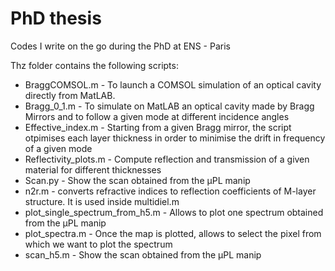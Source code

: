# PhD thesis
Codes I write on the go during the PhD at ENS - Paris

Thz folder contains the following scripts:
* BraggCOMSOL.m - To launch a COMSOL simulation of an optical cavity directly from MatLAB. 
* Bragg_0_1.m - To simulate on MatLAB an optical cavity made by Bragg Mirrors and to follow a given mode at different incidence angles
* Effective_index.m - Starting from a given Bragg mirror, the script otpimises each layer thickness in order to minimise the drift in frequency of a given mode
* Reflectivity_plots.m - Compute reflection and transmission of a given material for different thicknesses
* Scan.py - Show the scan obtained from the µPL manip
* n2r.m - converts refractive indices to reflection coefficients of M-layer structure. It is used inside multidiel.m
* plot_single_spectrum_from_h5.m - Allows to plot one spectrum obtained from the µPL manip
* plot_spectra.m - Once the map is plotted, allows to select the pixel from which we want to plot the spectrum
* scan_h5.m -  Show the scan obtained from the µPL manip
